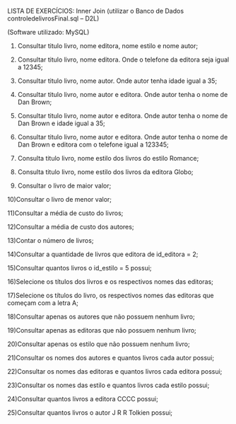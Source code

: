 LISTA DE EXERCÍCIOS: Inner Join
(utilizar o Banco de Dados controledelivrosFinal.sql – D2L)

(Software utilizado: MySQL)


1) Consultar titulo livro, nome editora, nome estilo e nome autor;

2) Consultar titulo livro, nome editora. Onde o telefone da editora seja igual a 12345;

3) Consultar titulo livro, nome autor. Onde autor tenha idade igual a 35;

4) Consultar titulo livro, nome autor e editora. Onde autor tenha o nome de Dan Brown;

5) Consultar titulo livro, nome autor e editora. Onde autor tenha o nome de Dan Brown
e idade igual a 35;

6) Consultar titulo livro, nome autor e editora. Onde autor tenha o nome de Dan Brown
e editora com o telefone igual a 123345;

7) Consulta titulo livro, nome estilo dos livros do estilo Romance;

8) Consulta titulo livro, nome estilo dos livros da editora Globo;

9) Consultar o livro de maior valor;

10)Consultar o livro de menor valor;

11)Consultar a média de custo do livros;

12)Consultar a média de custo dos autores;

13)Contar o número de livros;

14)Consultar a quantidade de livros que editora de id_editora = 2;

15)Consultar quantos livros o id_estilo = 5 possui;

16)Selecione os títulos dos livros e os respectivos nomes das editoras;

17)Selecione os títulos do livro, os respectivos nomes das editoras que começam com a
letra A;

18)Consultar apenas os autores que não possuem nenhum livro;

19)Consultar apenas as editoras que não possuem nenhum livro;

20)Consultar apenas os estilo que não possuem nenhum livro;

21)Consultar os nomes dos autores e quantos livros cada autor possui;

22)Consultar os nomes das editoras e quantos livros cada editora possui;

23)Consultar os nomes das estilo e quantos livros cada estilo possui;

24)Consultar quantos livros a editora CCCC possui;

25)Consultar quantos livros o autor J R R Tolkien possui;